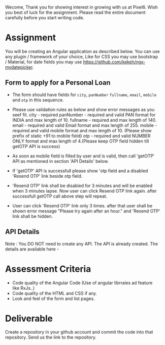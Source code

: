 Wecome, Thank you for showing interest in growing with us at Pixel6. Wish you best of luck for the assignment. Please read the entire document carefully before you start writing code.

# Assignment
You will be creating an Angular application as described below. You can use any plugin / framework of your choice, Like for CSS you may use bootstrap / Material, for date fields you may use https://github.com/kekeh/ngx-mydatepicker.

## Form to apply for a Personal Loan
- The form should have fields for `city`, `panNumber` `fullname`, `email`, `mobile` and `otp` in this sequence.
- Please use validation rules as below and show error messages as you seef fit.
   city - required
   panNumber - required and valid PAN format for INDIA and max length of 10.
   fullname - required and max length of 140.
   email - required and valid Email format and max length of 255.
   mobile - required and valid mobile format and max length of 10. (Please show prefix of static +91 to mobile field)
   otp - required and valid NUMBER ONLY format and max length of 4.(Please keep OTP field hidden till getOTP API is success)

- As soon as mobile field is filled by user and is valid, then call 'getOTP' API as mentioned in section 'API Details' below.
- If 'getOTP' API is successfull please show 'otp field and a disabled 'Resend OTP' link beside otp field.
- 'Resend OTP' link shall be disabled for 3 minutes and will be enabled when 3 minutes lapse. Now user can click Resend OTP link again. after successfull getOTP call above step will repeat.
-  User can click 'Resend OTP' link only 3 times. after that user shall be shown error message "Please try again after an hour." and 'Resend OTP' link shall be hidden.

## API Details
Note : You DO NOT need to create any API. The API is already created. The details are available here - 


# Assessment Criteria
- Code quality of the Angular Code (Use of angular librraies ad feature like RxJs..)
- Code quality of the HTML and CSS if any.
- Look and feel of the form and list pages.

# Deliverable
Create a repository in your github account and commit the code into that repository. Send us the link to the repository. 
